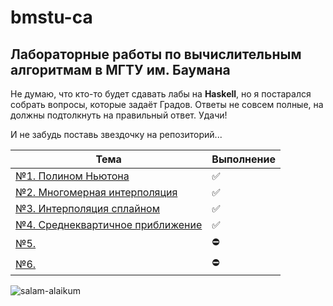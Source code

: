 # bmstu-ca
## Лабораторные работы по вычислительным алгоритмам в МГТУ им. Баумана 

Не думаю, что кто-то будет сдавать лабы на **Haskell**, но я постарался собрать вопросы, которые задаёт Градов. Ответы не совсем полные, на должны подтолкнуть на правильный ответ. Удачи!

И не забудь поставь звездочку на репозиторий...

| Тема  | Выполнение |
| ------ | ------ |
| [№1. Полином Ньютона](https://github.com/mRrvz/bmstu-ca/tree/master/lab_01) | ✅ |
| [№2. Многомерная интерполяция](https://github.com/mRrvz/bmstu-ca/tree/master/lab_02) | ✅ |
| [№3. Интерполяция сплайном](https://github.com/mRrvz/bmstu-ca/tree/master/lab_03) | ✅ |
| [№4. Среднеквартичное приближение](https://github.com/mRrvz/bmstu-ca/tree/master/lab_04)  | ✅ |
| [№5.](https://github.com/mRrvz/bmstu-ca/tree/master/lab_05) | ⛔ |
| [№6.](https://github.com/mRrvz/bmstu-ca/tree/master/lab_06) | ⛔ |



![salam-alaikum](https://sun9-71.userapi.com/c857320/v857320873/bfa9d/iNMsusvU9xQ.jpg)
